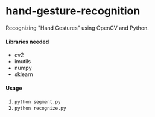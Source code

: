 # hand-gesture-recognition

Recognizing "Hand Gestures" using OpenCV and Python.

#### Libraries needed

* cv2
* imutils
* numpy
* sklearn

#### Usage

1. `python segment.py`
2. `python recognize.py`
